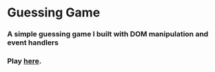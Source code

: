 # Guessing Game

### A simple guessing game I built with DOM manipulation and event handlers

### Play [here](https://jenniferr326.github.io/guessing-game/).

